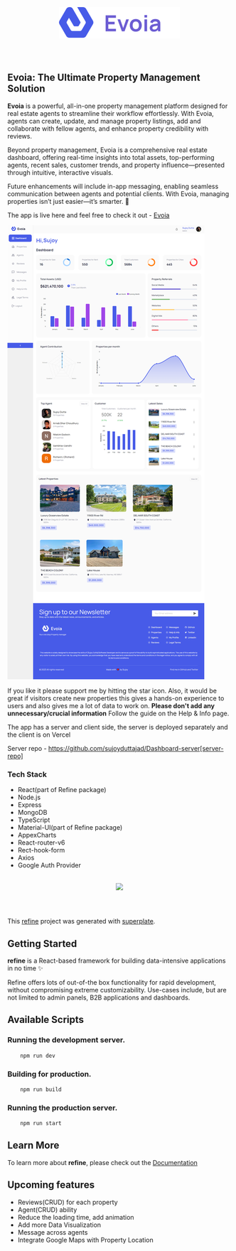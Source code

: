 
<div align="center" style="margin: 30px;">
    <a href="https://refine-mern-dashboard-client.vercel.app/">
    <img src="./evoiaDark.svg" alt="Evoia brand icon" align="center" />
    </a>
</div>
<br/>

## Evoia: The Ultimate Property Management Solution

**Evoia** is a powerful, all-in-one property management platform designed for real estate agents to streamline their workflow effortlessly. With Evoia, agents can create, update, and manage property listings, add and collaborate with fellow agents, and enhance property credibility with reviews.

Beyond property management, Evoia is a comprehensive real estate dashboard, offering real-time insights into total assets, top-performing agents, recent sales, customer trends, and property influence—presented through intuitive, interactive visuals.

Future enhancements will include in-app messaging, enabling seamless communication between agents and potential clients. With Evoia, managing properties isn’t just easier—it’s smarter. 🚀

The app is live here and feel free to check it out - 
[Evoia](https://refine-mern-dashboard-client.vercel.app/)

<img src="./Evoia - Full page.png" alt="the screenshot of the app large screen"/>

If you like it please support me by hitting the star icon. Also, it would be great if visitors create new properties this gives a hands-on experience to users and also gives me a lot of data to work on. **Please don't add any unnecessary/crucial information** Follow the guide on the Help & Info page. 

The app has a server and client side, the server is deployed separately and the client is on Vercel

Server repo - https://github.com/sujoyduttajad/Dashboard-server[server-repo]

### Tech Stack
- React(part of Refine package)
- Node.js
- Express
- MongoDB
- TypeScript
- Material-UI(part of Refine package)
- AppexCharts
- React-router-v6
- Rect-hook-form
- Axios
- Google Auth Provider


<div align="center" style="margin: 30px;">
    <a href="https://refine.dev">
    <img src="https://refine.ams3.cdn.digitaloceanspaces.com/refine_logo.png"  align="center" />
    </a>
</div>
<br/>

This [refine](https://github.com/pankod/refine) project was generated with [superplate](https://github.com/pankod/refine).

## Getting Started

**refine** is a React-based framework for building data-intensive applications in no time ✨

Refine offers lots of out-of-the box functionality for rapid development, without compromising extreme customizability. Use-cases include, but are not limited to admin panels, B2B applications and dashboards.

## Available Scripts

### Running the development server.

```bash
    npm run dev
```

### Building for production.

```bash
    npm run build
```

### Running the production server.

```bash
    npm run start
```

## Learn More

To learn more about **refine**, please check out the [Documentation](https://refine.dev/docs)

## Upcoming features


- Reviews(CRUD) for each property
- Agent(CRUD) ability
- Reduce the loading time, add animation
- Add more Data Visualization
- Message across agents
- Integrate Google Maps with Property Location


